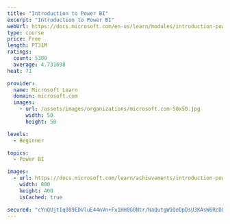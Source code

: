 ```yaml
---
title: "Introduction to Power BI"
excerpt: "Introduction to Power BI"
webUrl: https://docs.microsoft.com/en-us/learn/modules/introduction-power-bi/
type: course
price: Free
length: PT31M
ratings:
  count: 5300
  average: 4.731698
heat: 71

provider:
  name: Microsoft Learn
  domain: microsoft.com
  images:
    - url: /assets/images/organizations/microsoft.com-50x50.jpg
      width: 50
      height: 50

levels:
  - Beginner

topics:
  - Power BI

images:
  - url: https://docs.microsoft.com/learn/achievements/introduction-power-bi-social.png
    width: 800
    height: 400
    isCached: true

secured: "cYnQUjtIq089EDVluE44nVn+Fx1HH0G0Ntr/NaQutgW1QeDpDsU3KAsW6RcDUgjMdfIpBwAsD6UaWaAiJVvy35AtQW6VEleRcU4S6gd6gNyln6bF0aQ651I5+MT2igYMEXB3YeVpnw5g4ca3gFswaqNRDuCnaSiHfpO1Z/BTYr0zp15DOnKLo99LXzMI2BYPYMJLeXCOiR2Tkoqng8ka7olEuAdmZqSuyYA41XSNKLCtBuw208j4RWBZH11g7uKWnY1hsfm8ywMR2KxXgyrmX3uOY1PeX3rs92/hQnj9n3Vr6+8/Z0BG0u/UbxinpY7p9AX2YYd87rwkoYPxhhgKl893HGeVGlyx2HmkTnQCp8OtFgLJuKaZWyEwPDrJ4iIuom4nSAnsWB9NqT4jGDSDp0iw5JF60bvC9SuM/n5nCR4=;JwM6Vp4YhWuKep9Yb0GEmw=="
---
```


